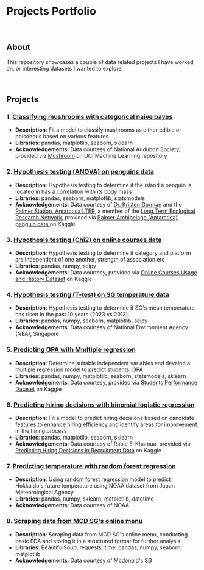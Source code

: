 # Projects Portfolio

<br>

## About

This repository showcases a couple of data related projects I have worked on, or interesting datasets I wanted to explore.

<br>

## Projects

### 1. [Classifying mushrooms with categorical naive bayes](python/machine_learning/supervised_learning/naive_bayes/mushrooms_clf/mushrooms_nb.ipynb)

- **Description**: Fit a model to classify mushrooms as either edible or poisonous based on various features
- **Libraries**: pandas, matplotlib, seaborn, sklearn
- **Acknowledgements**: Data courtesy of National Audubon Society, provided via [Mushroom](https://archive.ics.uci.edu/dataset/73/mushroom) on UCI Machine Learning repository

### 2. [Hypothesis testing (ANOVA) on penguins data](python/hypothesis_testing/anova/penguins/penguins_anova.ipynb)

- **Description**: Hypothesis testing to determine if the island a penguin is located in has a correlation with its body mass
- **Libraries**: pandas, seaborn, matplotlib, statsmodels
- **Acknowledgements**: Data courtesy of [Dr. Kristen Gorman](https://www.uaf.edu/cfos/people/faculty/detail/kristen-gorman.php) and the [Palmer Station, Antarctica LTER](https://lternet.edu/site/palmer-antarctica-lter/), a member of the [Long Term Ecological Research Network](https://lternet.edu/), provided via [Palmer Archipelago (Antarctica) penguin data ](https://www.kaggle.com/datasets/parulpandey/palmer-archipelago-antarctica-penguin-data) on Kaggle

### 3. [Hypothesis testing (Chi2) on online courses data](python/hypothesis_testing/chi2/online_courses/online_courses_chi2.ipynb)

- **Description**: Hypothesis testing to determine if category and platform are independent of one another, strength of association etc
- **Libraries**: pandas, numpy, scipy
- **Acknowledgements**: Data courtesy, provided via [Online Courses Usage and History Dataset](https://www.kaggle.com/datasets/mitul1999/online-courses-usage-and-history-dataset) on Kaggle

### 4. [Hypothesis testing (T-test) on SG temperature data](python/hypothesis_testing/ttest/sg_temp/sg_temp_ttest.ipynb)

- **Description**: Hypothesis testing to determine if SG's mean temperature has risen in the past 10 years (2023 vs 2013).
- **Libraries**: pandas, numpy, seaborn, matplotlib, scipy
- **Acknowledgements**: Data courtesy of National Environment Agency (NEA), Singapore

### 5. [Predicting GPA with Mmltiple regression](python/machine_learning/supervised_learning/linear_regression/gpa_pred/gpa_pred_linreg.ipynb)

- **Description**: Determine suitable independent variables and develop a multiple regression model to predict students' GPA
- **Libraries**: pandas, numpy, matplotlib, seaborn, statsmodels, sklearn
- **Acknowledgements**: Data courtesy, provided via [Students Performance Dataset](https://www.kaggle.com/datasets/rabieelkharoua/students-performance-dataset/discussion/513482) on Kaggle

### 6. [Predicting hiring decisions with binomial logistic regression](python/machine_learning/supervised_learning/logistic_regression/recruitment/recruitment_logreg.ipynb)

- **Description**: Fit a model to predict hiring decisions based on candidate features to enhance hiring efficiency and identify areas for improvement in the hiring process
- **Libraries**: pandas, matplotlib, seaborn, sklearn
- **Acknowledgements**: Data courtesy of Rabie El Kharoua, provided via [Predicting Hiring Decisions in Recruitment Data](https://www.kaggle.com/datasets/rabieelkharoua/predicting-hiring-decisions-in-recruitment-data) on Kaggle

### 7. [Predicting temperature with random forest regression](python/machine_learning/supervised_learning/randomforest_regression/temp_pred/hokkaido_rfreg.ipynb)

- **Description**: Using random forest regression model to predict Hokkaido's future temperature using NOAA dataset from Japan Meteorological Agency.
- **Libraries**: pandas, numpy, sklearn, matplotlib, datetime
- **Acknowledgements**: Data courtesy of NOAA

### 8. [Scraping data from MCD SG's online menu](python/web_scraping/mcd/mcd_menu.ipynb)

- **Description**: Scraping data from MCD SG's online menu, conducting basic EDA and storing it in a structured format for further analysis.
- **Libraries**: BeautifulSoup, requests, time, pandas, numpy, seaborn, matplotlib
- **Acknowledgements**: Data courtesy of Mcdonald's SG

